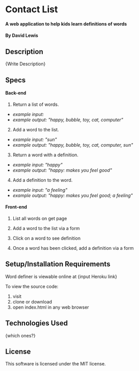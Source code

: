 # Contact List

#### A web application to help kids learn definitions of words

#### By David Lewis

## Description

{Write Description}

## Specs

#### Back-end

1. Return a list of words.
  * _example input:_
  * _example output: "happy, bubble, toy, cat, computer"_
2. Add a word to the list.
  * _example input: "sun"_
  * _example output: "happy, bubble, toy, cat, computer, sun"_
3. Return a word with a definition.
  * _example input: "happy"_
  * _example output: "happy: makes you feel good"_
4. Add a definition to the word.
  * _example input: "a feeling"_
  * _example output: "happy: makes you feel good; a feeling"_

#### Front-end

1. List all words on get page

2. Add a word to the list via a form

3. Click on a word to see definition

4. Once a word has been clicked, add a definition via a form



## Setup/Installation Requirements

Word definer is viewable online at {input Heroku link}

To view the source code:
1. visit
2. clone or download
3. open index.html in any web browser

## Technologies Used

{which ones?}

## License

This software is licensed under the MIT license.
